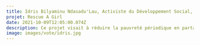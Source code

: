 ```yaml
---
title: Idris Bilyaminu Ndasadu'Lau, Activiste du Développement Social, Fondateur de YAPD4Africa, Nigériaigeria
projet: Rescue A Girl
date: 2021-10-09T12:05:00.074Z
description: Ce projet visait à réduire la pauvreté périodique en partageant des informations et des compétences adéquates pour soutenir les femmes et les filles marginalisées, quel que soit leur lieu de résidence au Nigeria. En 2020, lors de la Journée internationale des filles, ce projet a permis à plus de 300 femmes et filles de recevoir des serviettes hygiéniques gratuites dans le nord du Nigeria. Mais après le rapport de notre projet 2020, nous avons compris que les serviettes hygiéniques ne sont pas la meilleure solution pour mettre fin à la pauvreté périodique et à l'inégalité financière des femmes et des filles dans le monde. En 2021, nous avons conçu une stratégie de solution durable pour soutenir ces femmes et ces filles grâce à des serviettes réutilisables.
image: images/vote/idris.jpg
---
```

